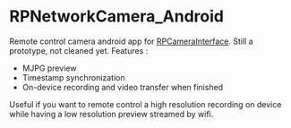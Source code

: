 # RPNetworkCamera_Android

Remote control camera android app for [RPCameraInterface](https://github.com/RandomPrototypes/RPCameraInterface). 
Still a prototype, not cleaned yet. 
Features : 
* MJPG preview
* Timestamp synchronization
* On-device recording and video transfer when finished

Useful if you want to remote control a high resolution recording on device while having a low resolution preview streamed by wifi.  
